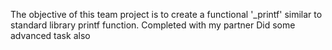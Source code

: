 The objective of this team project is to create a functional '_printf' similar to standard library printf function.
Completed with my partner
Did some advanced task also
